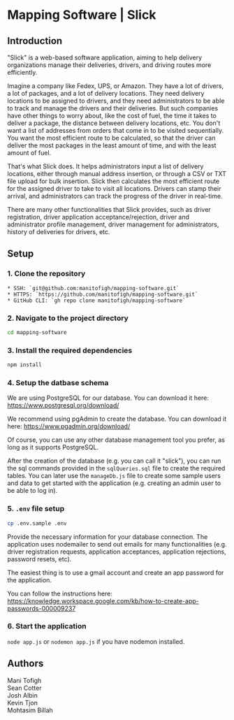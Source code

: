 # Mapping Software | Slick

## Introduction

"Slick" is a web-based software application, aiming to help delivery organizations manage their deliveries, drivers, and driving routes more efficiently. 

Imagine a company like Fedex, UPS, or Amazon. They have a lot of drivers, a lot of packages, and a lot of delivery locations. They need delivery locations to be assigned to drivers, and they need administrators to be able to track and manage the drivers and their deliveries.
But such companies have other things to worry about, like the cost of fuel, the time it takes to deliver a package, the distance between delivery locations, etc. 
You don't want a list of addresses from orders that come in to be visited sequentially. You want the most efficient route to be calculated, so that the driver can deliver the most packages in the least amount of time, and with the least amount of fuel. 

That's what Slick does. It helps administrators input a list of delivery locations, either through manual address insertion, or through a CSV or TXT file upload for bulk insertion. Slick then calculates the most efficient route for the assigned driver to take to visit all locations. Drivers can stamp their arrival, and administrators can track the progress of the driver in real-time.

There are many other functionalities that Slick provides, such as driver registration, driver application acceptance/rejection, driver and administrator profile management, driver management for administrators, history of deliveries for drivers, etc.

## Setup
### 1. Clone the repository
    * SSH: `git@github.com:manitofigh/mapping-software.git`
    * HTTPS: `https://github.com/manitofigh/mapping-software.git`
    * GitHub CLI: `gh repo clone manitofigh/mapping-software`

### 2. Navigate to the project directory
```bash
cd mapping-software
```

### 3. Install the required dependencies
```bash
npm install
```
### 4. Setup the datbase schema
We are using PostgreSQL for our database. You can download it here: https://www.postgresql.org/download/

We recommend using pgAdmin to create the database. You can download it here: https://www.pgadmin.org/download/

Of course, you can use any other database management tool you prefer, as long as it supports PostgreSQL.

After the creation of the database (e.g. you can call it "slick"), you can run the sql commands provided in the `sqlQueries.sql` file to create the required tables. You can later use the `manageDb.js` file to create some sample users and data to get started with the application (e.g. creating an admin user to be able to log in).

### 5. `.env` file setup
```bash
cp .env.sample .env
``` 

Provide the necessary information for your database connection.
The application uses nodemailer to send out emails for many functionalities (e.g. driver registration requests, application acceptances, application rejections, password resets, etc). 

The easiest thing is to use a gmail account and create an app password for the application.

You can follow the instructions here: https://knowledge.workspace.google.com/kb/how-to-create-app-passwords-000009237

### 6. Start the application
`node app.js` or `nodemon app.js` if you have nodemon installed.

## Authors
Mani Tofigh </br>
Sean Cotter </br>
Josh Albin </br>
Kevin Tjon </br>
Mohtasim Billah </br>
